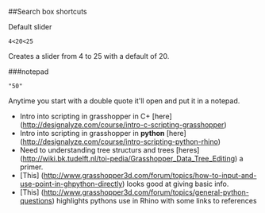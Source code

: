 ##Search box shortcuts

Default slider 
```
4<20<25
```
Creates a slider from 4 to 25 with a default of 20.

###notepad
```
"50"
```
Anytime you start with a double quote it'll open and put it in a notepad.

- Intro into scripting in grasshopper in C+ [here] (http://designalyze.com/course/intro-c-scripting-grasshopper)
- Intro into scripting in grasshopper in **python** [here] (http://designalyze.com/course/intro-scripting-python-rhino)
- Need to understanding tree structurs and trees [heres] (http://wiki.bk.tudelft.nl/toi-pedia/Grasshopper_Data_Tree_Editing) a primer. 
- [This] (http://www.grasshopper3d.com/forum/topics/how-to-input-and-use-point-in-ghpython-directly) looks good at giving basic info.
- [This] (http://www.grasshopper3d.com/forum/topics/general-python-questions) highlights pythons use in Rhino with some links to references
